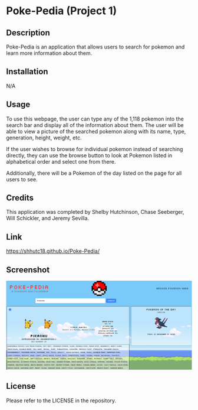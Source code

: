 # Poke-Pedia (Project 1)

## Description

Poke-Pedia is an application that allows users to search for pokemon and learn more information about them.

## Installation

N/A

## Usage

To use this webpage, the user can type any of the 1,118 pokemon into the search bar and display all of the information about them. The user will be able to view a picture of the searched pokemon along with its name, type, generation, height, weight, etc. 

If the user wishes to browse for individual pokemon instead of searching directly, they can use the browse button to look at Pokemon listed in alphabetical order and select one from there.

Additionally, there will be a Pokemon of the day listed on the page for all users to see.

## Credits

This application was completed by Shelby Hutchinson, Chase Seeberger, Will Schickler, and Jeremy Sevilla.

## Link

https://shhutc18.github.io/Poke-Pedia/

## Screenshot

<img src="./Assets/Images/Final.png">

## License

Please refer to the LICENSE in the repository.